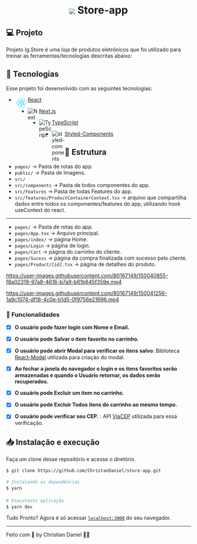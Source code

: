 <h1 align="center">
  <img width='70px'src="https://user-images.githubusercontent.com/80167149/149632640-29d93069-baa5-4e74-8e67-4f90aa04a6f1.png" align="center"/>
   Store-app
</h1>

## 💻 Projeto
Projeto Ig.Store é uma loja de produtos eletrônicos que foi utilizado para treinar as ferramentas/tecnologias descritas abaixo:


## 🚀 Tecnologias

Esse projeto foi desenvolvido com as seguintes tecnologias:
- [React](https://reactjs.org) <img align='left' alt='React' width='35px' src="https://raw.githubusercontent.com/github/explore/80688e429a7d4ef2fca1e82350fe8e3517d3494d/topics/react/react.png"/>

- [Next.js](https://nextjs.org/) <img align='left' alt='Next' width='31px' src="https://assets.vercel.com/image/upload/v1607554385/repositories/next-js/next-logo.png"/>

- [TypeScript](https://www.typescriptlang.org/) <img align='left' alt='TypeScript' width='35px' src="https://img.icons8.com/color/48/000000/typescript.png"/>

- [Styled-Components](https://styled-components.com/) <img align='left' alt="styled-components" width='35px' src="https://raw.githubusercontent.com/styled-components/brand/master/styled-components.png" />

## 📂 Estrutura

- `pages/` -> Pasta de rotas do app.
- `public/` -> Pasta de Imagens.
- `src/` 
- `src/components` -> Pasta de todos componentes do app.
- `src/Features` -> Pasta de todas Features do app.
- `src/features/ProductContainerContext.tsx` -> arquivo que compartilha dados entre todos os componentes/features do app, utilizando hook useContext do react.

---
- `pages/` -> Pasta de rotas do app.
- `pages/App.tsx` -> Arquivo principal.
- `pages/index/` -> página Home.
- `pages/Login` -> página de login.
- `pages/Cart` -> página do carrinho do cliente.
- `pages/Sucess` -> página da compra finalizada com sucesso pelo cliente.
- `pages/Product/[id].tsx` -> página de detalhes do produto.


https://user-images.githubusercontent.com/80167149/150040855-f8a02319-97a8-4616-b7a9-b61b645f359e.mp4

https://user-images.githubusercontent.com/80167149/150041256-1a9c1074-df18-4c0e-b1d5-0f9756e21696.mp4

### 🔗 Funcionalidades

- [x] **O usuário pode fazer login com Nome e Email.**
- [x] **O usuário pode Salvar o item favorito no carrinho.**
- [x] **O usuário pode abrir Modal para verificar os itens salvo**: Biblioteca [React-Modal](https://github.com/reactjs/react-modal) utilizada para criação do modal.
- [x] **Ao fechar a janela do navegador o login e os itens favoritos serão armazenadas e quando o Usuário retornar, os dados serão recuperados.**
- [x] **O usuário pode Excluir um item no carrinho.**
- [x] **O usuário pode Excluir Todos itens do carrinho ao mesmo tempo.**
- [x] **O usuário pode verificar seu CEP.** : API [ViaCEP](https://viacep.com.br) utilizada para essa verificação.


## 📥 Instalação e execução

Faça um clone desse repositório e acesse o diretório.

```bash
$ git clone https://github.com/ChristanDaniel/store-app.git
```
```bash
# Instalando as dependências
$ yarn

# Executanto aplicação
$ yarn dev

```
Tudo Pronto? Agora é só acessar [`localhost:3000`](http://localhost:3000) do seu navegador.


---
Feito com 🧡 by Christian Daniel 👋🏻
